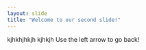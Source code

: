 ```yaml
---
layout: slide
title: "Welcome to our second slide!"
---
```

kjhkhjhkjh kjhkjh
Use the left arrow to go back!
